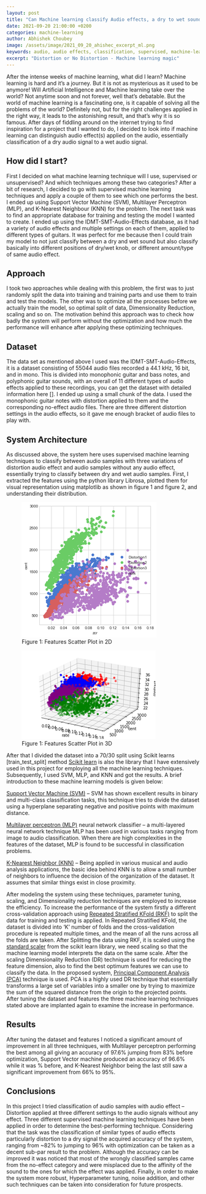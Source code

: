 ```yaml
---
layout: post
title: "Can Machine learning classify Audio effects, a dry to wet sound ?"
date: 2021-09-20 21:00:00 +0200
categories: machine-learning
author: Abhishek Choubey
image: /assets/image/2021_09_20_ahishec_excerpt_ml.png
keywords: audio, audio effects, classification, supervised, machine-learning, MLP, KNN, SVC
excerpt: "Distortion or No Distortion - Machine learning magic"
---
```

After the intense weeks of machine learning, what did I learn? Machine learning is hard and it’s a journey. But it is not as mysterious as it used to be anymore! Will Artificial Intelligence and Machine learning take over the world? Not anytime soon and not forever, well that’s debatable. But the world of machine learning is a fascinating one, is it capable of solving all the problems of the world? Definitely not, but for the right challenges applied in the right way, it leads to the astonishing result, and that’s why it is so famous. After days of fiddling around on the internet trying to find inspiration for a project that I wanted to do, I decided to look into if machine learning can distinguish audio effect(s) applied on the audio, essentially classification of a dry audio signal to a wet audio signal.

## How did I start?
First I decided on what machine learning technique will I use, supervised or unsupervised? And which techniques among these two categories? After a bit of research, I decided to go with supervised machine learning techniques and apply a couple of them to see which one performs the best. I ended up using Support Vector Machine (SVM), Multilayer Perceptron (MLP), and K-Nearest Neighbour (KNN) for the problem. The next task was to find an appropriate database for training and testing the model I wanted to create. I ended up using the IDMT-SMT-Audio-Effects database, as it had a variety of audio effects and multiple settings on each of them, applied to different types of guitars. It was perfect for me because then I could train my model to not just classify between a dry and wet sound but also classify basically into different positions of dry/wet knob, or different amount/type of same audio effect.

## Approach
I took two approaches while dealing with this problem, the first was to just randomly split the data into training and training parts and use them to train and test the models. The other was to optimize all the processes before we actually train the model, so optimal split of data, Dimensionality Reduction, scaling and so on. The motivation behind this approach was to check how badly the system will perform without the optimization and how much the performance will enhance after applying these optimizing techniques.

## Dataset
The data set as mentioned above I used was the IDMT-SMT-Audio-Effects, it is a dataset consisting of 55044 audio files recorded a 44.1 kHz, 16 bit, and in mono. This is divided into monophonic guitar and bass notes, and polyphonic guitar sounds, with an overall of 11 different types of audio effects applied to these recordings, you can get the dataset with detailed information here []. I ended up using a small chunk of the data. I used the monophonic guitar notes with distortion applied to them and the corresponding no-effect audio files. There are three different distortion settings in the audio effects, so it gave me enough bracket of audio files to play with.

## System Architecture
As discussed above, the system here uses supervised machine learning techniques to classify between audio samples with three variations of distortion audio effect and audio samples without any audio effect, essentially trying to classify between dry and wet audio samples. First, I extracted the features using the python library Librosa, plotted them for visual representation using matplotlib as shown in figure 1 and figure 2, and understanding their distribution.


<figure style="float: auto">
   <img src="/assets/image/2021_09_20_abhishec_scatter2D_ml.png" alt="" title="Features Scatter Plot in 2D" width=auto/> <figcaption>Figure 1: Features Scatter Plot in 2D</figcaption>
</figure>

<figure style="float: auto">
   <img src="/assets/image/2021_09_20_abhishec_scatter3D_ml.png" alt="" title="Features Scatter Plot in 2D" width=auto/> <figcaption>Figure 1: Features Scatter Plot in 3D</figcaption>
</figure>

After that I divided the dataset into a 70/30 split using Scikit learns [train_test_split] method [Scikit learn](https://scikit-learn.org/stable/index.html) is also the library that I have extensively used in this project for employing all the machine learning techniques. Subsequently, I used SVM, MLP, and KNN and got the results. A brief introduction to these machine learning models is given below:

[Support Vector Machine (SVM)](https://scikit-learn.org/stable/modules/classes.html?highlight=svm#module-sklearn.svm) – SVM has shown excellent results in binary and multi-class classification tasks, this technique tries to divide the dataset using a hyperplane separating negative and positive points with maximum distance.

[Multilayer perceptron (MLP)](https://scikit-learn.org/stable/modules/generated/sklearn.neural_network.MLPClassifier.html?highlight=mlp#sklearn.neural_network.MLPClassifier) neural network classifier – a multi-layered neural network technique MLP has been used in various tasks ranging from image to audio classification. When there are high complexities in the features of the dataset, MLP is found to be successful in classification problems.

[K-Nearest Neighbor (KNN)](https://scikit-learn.org/stable/modules/generated/sklearn.impute.KNNImputer.html?highlight=knn#sklearn.impute.KNNImputer) – Being applied in various musical and audio analysis applications, the basic idea behind KNN is to allow a small number of neighbors to influence the decision of the organization of the dataset. It assumes that similar things exist in close proximity.

After modeling the system using these techniques, parameter tuning, scaling, and Dimensionality reduction techniques are employed to increase the efficiency. To increase the performance of the system firstly a different cross-validation approach using [Repeated Stratified KFold (RKF)](https://scikit-learn.org/stable/modules/generated/sklearn.model_selection.RepeatedKFold.html) to split the data for training and testing is applied. In Repeated Stratified KFold, the dataset is divided into ‘K’ number of folds and the cross-validation procedure is repeated multiple times, and the mean of all the runs across all the folds are taken. After Splitting the data using RKF, it is scaled using the [standard scaler](https://scikit-learn.org/stable/modules/generated/sklearn.preprocessing.StandardScaler.html) from the scikit learn library, we need scaling so that the machine learning model interprets the data on the same scale.
After the scaling Dimensionality Reduction (DR) technique is used for reducing the feature dimension, also to find the best optimum features we can use to classify the data. In the proposed system, [Principal Component Analysis (PCA)](https://scikit-learn.org/stable/modules/generated/sklearn.decomposition.PCA.html) technique is used. PCA is a highly used DR technique that essentially transforms a large set of variables into a smaller one by trying to maximize the sum of the squared distance from the origin to the projected points.
After tuning the dataset and features the three machine learning techniques stated above are implanted again to examine the increase in performance.

## Results
After tuning the dataset and features I noticed a significant amount of improvement in all three techniques, with Multilayer perceptron performing the best among all giving an accuracy of 97.6% jumping from 83% before optimization, Support Vector machine produced an accuracy of 96.6% while it was % before, and K-Nearest Neighbor being the last still saw a significant improvement from 66% to 95%.


## Conclusions
In this project I tried classification of audio samples with audio effect – Distortion applied at three different settings to the audio signals without any effect. Three different supervised machine learning techniques have been applied in order to determine the best-performing technique. Considering that the task was the classification of similar types of audio effects particularly distortion to a dry signal the acquired accuracy of the system, ranging from ~82% to jumping to 96% with optimization can be taken as a decent sub-par result to the problem. Although the accuracy can be improved it was noticed that most of the wrongly classified samples came from the no-effect category and were misplaced due to the affinity of the sound to the ones for which the effect was applied. Finally, in order to make the system more robust, Hyperparameter tuning, noise addition, and other such techniques can be taken into consideration for future prospects.  	
